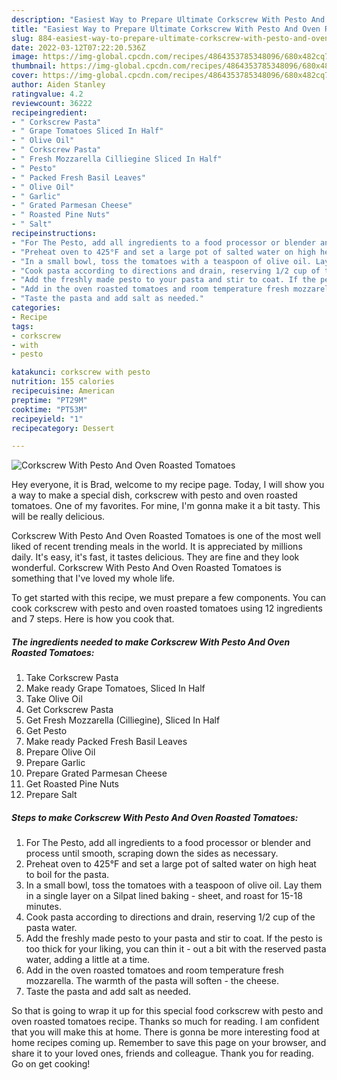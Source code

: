 ```yaml
---
description: "Easiest Way to Prepare Ultimate Corkscrew With Pesto And Oven Roasted Tomatoes"
title: "Easiest Way to Prepare Ultimate Corkscrew With Pesto And Oven Roasted Tomatoes"
slug: 884-easiest-way-to-prepare-ultimate-corkscrew-with-pesto-and-oven-roasted-tomatoes
date: 2022-03-12T07:22:20.536Z
image: https://img-global.cpcdn.com/recipes/4864353785348096/680x482cq70/corkscrew-with-pesto-and-oven-roasted-tomatoes-recipe-main-photo.jpg
thumbnail: https://img-global.cpcdn.com/recipes/4864353785348096/680x482cq70/corkscrew-with-pesto-and-oven-roasted-tomatoes-recipe-main-photo.jpg
cover: https://img-global.cpcdn.com/recipes/4864353785348096/680x482cq70/corkscrew-with-pesto-and-oven-roasted-tomatoes-recipe-main-photo.jpg
author: Aiden Stanley
ratingvalue: 4.2
reviewcount: 36222
recipeingredient:
- " Corkscrew Pasta"
- " Grape Tomatoes Sliced In Half"
- " Olive Oil"
- " Corkscrew Pasta"
- " Fresh Mozzarella Cilliegine Sliced In Half"
- " Pesto"
- " Packed Fresh Basil Leaves"
- " Olive Oil"
- " Garlic"
- " Grated Parmesan Cheese"
- " Roasted Pine Nuts"
- " Salt"
recipeinstructions:
- "For The Pesto, add all ingredients to a food processor or blender and process until smooth, scraping down the sides as necessary."
- "Preheat oven to 425°F and set a large pot of salted water on high heat to boil for the pasta."
- "In a small bowl, toss the tomatoes with a teaspoon of olive oil. Lay them in a single layer on a Silpat lined baking sheet, and roast for 15-18 minutes."
- "Cook pasta according to directions and drain, reserving 1/2 cup of the pasta water."
- "Add the freshly made pesto to your pasta and stir to coat. If the pesto is too thick for your liking, you can thin it out a bit with the reserved pasta water, adding a little at a time."
- "Add in the oven roasted tomatoes and room temperature fresh mozzarella. The warmth of the pasta will soften the cheese."
- "Taste the pasta and add salt as needed."
categories:
- Recipe
tags:
- corkscrew
- with
- pesto

katakunci: corkscrew with pesto 
nutrition: 155 calories
recipecuisine: American
preptime: "PT29M"
cooktime: "PT53M"
recipeyield: "1"
recipecategory: Dessert

---
```



![Corkscrew With Pesto And Oven Roasted Tomatoes](https://img-global.cpcdn.com/recipes/4864353785348096/680x482cq70/corkscrew-with-pesto-and-oven-roasted-tomatoes-recipe-main-photo.jpg)

Hey everyone, it is Brad, welcome to my recipe page. Today, I will show you a way to make a special dish, corkscrew with pesto and oven roasted tomatoes. One of my favorites. For mine, I'm gonna make it a bit tasty. This will be really delicious.



Corkscrew With Pesto And Oven Roasted Tomatoes is one of the most well liked of recent trending meals in the world. It is appreciated by millions daily. It's easy, it's fast, it tastes delicious. They are fine and they look wonderful. Corkscrew With Pesto And Oven Roasted Tomatoes is something that I've loved my whole life.


To get started with this recipe, we must prepare a few components. You can cook corkscrew with pesto and oven roasted tomatoes using 12 ingredients and 7 steps. Here is how you cook that.

<!--inarticleads1-->

##### The ingredients needed to make Corkscrew With Pesto And Oven Roasted Tomatoes:

1. Take  Corkscrew Pasta
1. Make ready  Grape Tomatoes, Sliced In Half
1. Take  Olive Oil
1. Get  Corkscrew Pasta
1. Get  Fresh Mozzarella (Cilliegine), Sliced In Half
1. Get  Pesto
1. Make ready  Packed Fresh Basil Leaves
1. Prepare  Olive Oil
1. Prepare  Garlic
1. Prepare  Grated Parmesan Cheese
1. Get  Roasted Pine Nuts
1. Prepare  Salt




<!--inarticleads2-->

##### Steps to make Corkscrew With Pesto And Oven Roasted Tomatoes:

1. For The Pesto, add all ingredients to a food processor or blender and process until smooth, scraping down the sides as necessary.
1. Preheat oven to 425°F and set a large pot of salted water on high heat to boil for the pasta.
1. In a small bowl, toss the tomatoes with a teaspoon of olive oil. Lay them in a single layer on a Silpat lined baking - sheet, and roast for 15-18 minutes.
1. Cook pasta according to directions and drain, reserving 1/2 cup of the pasta water.
1. Add the freshly made pesto to your pasta and stir to coat. If the pesto is too thick for your liking, you can thin it - out a bit with the reserved pasta water, adding a little at a time.
1. Add in the oven roasted tomatoes and room temperature fresh mozzarella. The warmth of the pasta will soften - the cheese.
1. Taste the pasta and add salt as needed.




So that is going to wrap it up for this special food corkscrew with pesto and oven roasted tomatoes recipe. Thanks so much for reading. I am confident that you will make this at home. There is gonna be more interesting food at home recipes coming up. Remember to save this page on your browser, and share it to your loved ones, friends and colleague. Thank you for reading. Go on get cooking!
